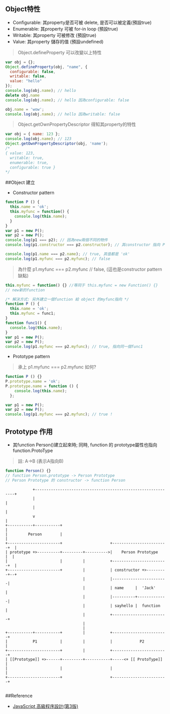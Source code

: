 ## Object特性
 - Configurable: 其property是否可被 delete, 是否可以被定義(預設true)
 - Enumerable: 其property 可被 for-in loop (預設true)
 - Writable: 其property 可被修改 (預設true)
 - Value: 其property 儲存的值 (預設undefined)


> Object.defineProperty 可以改變以上特性

```js
var obj = {};
Object.defineProperty(obj, "name", {
  configurable: false,
  writable: false,
  value: "hello"
});
console.log(obj.name); // hello
delete obj.name
console.log(obj.name); // hello 因為configurable: false

obj.name = 'wow';
console.log(obj.name); // hello 因為writable: false
```

> Object.getOwnPropertyDescriptor 得知其property的特性

```js
var obj = { name: 123 };
console.log(obj.name); // 123
Object.getOwnPropertyDescriptor(obj, 'name');
/*
{ value: 123,
  writable: true,
  enumerable: true,
  configurable: true }
*/
```

##Object 建立

* Constructor pattern 

```js
function P () {
  this.name = 'ok';
  this.myfunc = function() {
    console.log(this.name);
  }
}
var p1 = new P();
var p2 = new P();
console.log(p1 === p2); // 因為new兩個不同的物件
console.log(p1.constructor === p2.constructor); // 其constructor 指向 P

console.log(p1.name === p2.name); // true, 其值都是 'ok'
console.log(p1.myfunc === p2.myfunc); // false

```

> 為什麼 p1.myfunc === p2.myfunc // false, (這也是constructor pattern 缺點)

```js
this.myfunc = function() {} //等同于 this.myfunc = new Function() {} 
// new新的function 

/* 解決方式: 另外建立一個function 給 object 的myfunc指向 */
function P () {
  this.name = 'ok';
  this.myfunc = func1;
}
function func1() {
  console.log(this.name);
}
var p1 = new P();
var p2 = new P();
console.log(p1.myfunc === p2.myfunc); // true, 指向同一個func1
```

* Prototype pattern

> 承上 p1.myfunc === p2.myfunc 如何?

```js
function P () {}
P.prototype.name = 'ok';
P.prototype.name = function () {
    console.log(this.name);
  };

var p1 = new P();
var p2 = new P();
console.log(p1.myfunc === p2.myfunc); // true !
```

## Prototype 作用

* 其function Person()建立起來時; 同時, function 的 prototype屬性也指向 function.ProtoType

> 註: A->B (表示A指向B)

```js
function Person() {}
// function Person.prototype -> Person Prototype
// Person Prototype 的 constructor -> function Person
```

```
            +-------------------------------------------------------------+
            |                                                             |
            |                                                             |
            v                                                             |
+-----------+-----------+                                                 |
|         Person        |                                                 |
+-----------------------+                     +------------------------+  | 
| prototype +>----------+---------+---------->|    Person Prototype    |  |
|                       |         |           +------------------------+  |
+-----------------------+         |           | constructor +>---------+--+
                                  |           |------------------------|
                                  |           | name     |  'Jack'     |
                                  |           |----------+-------------|
                                  |           | sayhello |  function   |
                                  |           +------------------------+
                                  |
                                  |
+-----------+-----------+         |           +------------------------+
|           P1          |         |           |            P2          |
+-----------------------+         |           +------------------------+
| [[Prototype]] +>------+---------+-----------+-----<+ [[ ProtoType]]  |
|                       |                     |                        |
+-----------------------+                     +------------------------+


```



##Reference 
- [JavaScript 高級程序設計(第3版)](https://www.tenlong.com.tw/products/9787115275790)
